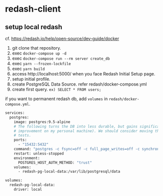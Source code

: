 # redash-client

## setup local redash
cf. https://redash.io/help/open-source/dev-guide/docker

1. git clone that repository.
2. exec `docker-compose up -d`
3. exec `docker-compose run --rm server create_db`
4. exec `yarn --frozen-lockfile`
5. exec `yarn build`
6. access http://localhost:5000/ when you face Redash Initial Setup page.
7. setup initial profile.
8. create PostgreSQL Data Source. refer redash/docker-compose.yml
9. create first query. `ex) SELECT * FROM users;`


if you want to permanent redash db, add `volumes` in `redash/docker-compose.yml`.
```Dockerfile
services:
  postgres:
    image: postgres:9.5-alpine
    # The following turns the DB into less durable, but gains significant performance improvements for the tests run (x3
    # improvement on my personal machine). We should consider moving this into a dedicated Docker Compose configuration for
    # tests.
    ports:
      - "15432:5432"
    command: "postgres -c fsync=off -c full_page_writes=off -c synchronous_commit=OFF"
    restart: unless-stopped
    environment:
      POSTGRES_HOST_AUTH_METHOD: "trust"
    volumes:
      - redash-pg-local-data:/var/lib/postgresql/data

volumes:
  redash-pg-local-data:
    driver: local
```
